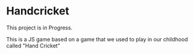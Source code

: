 # Handcricket
This project is in Progress.

This is a JS game based on a game that we used to play in our childhood called "Hand Cricket"
